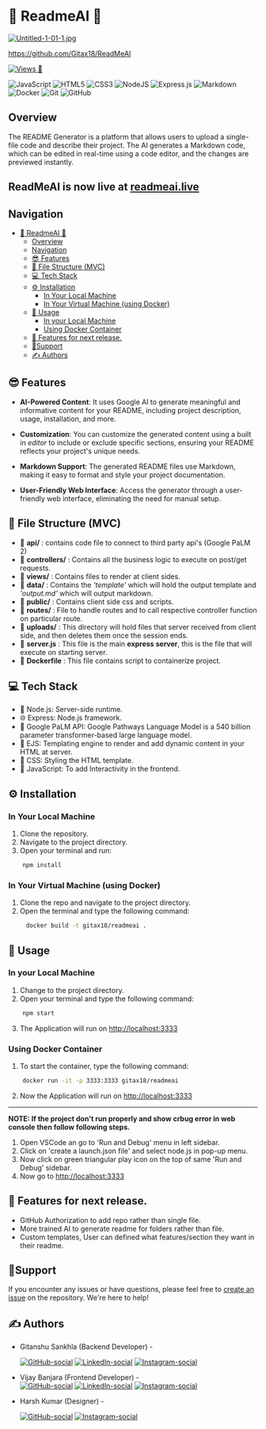 # 🤖 ReadmeAI 📃

[![Untitled-1-01-1.jpg](https://i.postimg.cc/L8XpLZBM/Untitled-1-01-1.jpg)](https://postimg.cc/rKv3LsPh)

https://github.com/Gitax18/ReadMeAI

  [![Views 👀](https://hits.dwyl.com/Gitax18/ReadMeAI.svg?style=flat-square&show=unique)](http://hits.dwyl.com/Gitax18/ReadMeAI)

![JavaScript](https://img.shields.io/badge/javascript-%23323330.svg?style=for-the-badge&logo=javascript&logoColor=%23F7DF1E)
![HTML5](https://img.shields.io/badge/html5-%23E34F26.svg?style=for-the-badge&logo=html5&logoColor=white)
![CSS3](https://img.shields.io/badge/css3-%231572B6.svg?style=for-the-badge&logo=css3&logoColor=white)
![NodeJS](https://img.shields.io/badge/node.js-6DA55F?style=for-the-badge&logo=node.js&logoColor=white)
![Express.js](https://img.shields.io/badge/express.js-%23404d59.svg?style=for-the-badge&logo=express&logoColor=%2361DAFB)
![Markdown](https://img.shields.io/badge/markdown-%23000000.svg?style=for-the-badge&logo=markdown&logoColor=white)
![Docker](https://img.shields.io/badge/docker-%230db7ed.svg?style=for-the-badge&logo=docker&logoColor=white)
![Git](https://img.shields.io/badge/git-%23F05033.svg?style=for-the-badge&logo=git&logoColor=white)
![GitHub](https://img.shields.io/badge/github-%23121011.svg?style=for-the-badge&logo=github&logoColor=white)


## Overview

The README Generator is a platform that allows users to upload a single-file code and describe their project. The AI generates a Markdown code, which can be edited in real-time using a code editor, and the changes are previewed instantly.

## ReadMeAI is now live at [readmeai.live](http://readmeai.live)


## Navigation
- [🤖 ReadmeAI 📃](#-readmeai-)
  - [Overview](#overview)
  - [Navigation](#navigation)
  - [😎 Features](#-features)
  - [📂 File Structure (MVC)](#-file-structure-mvc)
  - [💻 Tech Stack](#-tech-stack)
  - [⚙️ Installation](#️-installation)
    - [In Your Local Machine](#in-your-local-machine)
    - [In Your Virtual Machine (using Docker)](#in-your-virtual-machine-using-docker)
  - [🚀 Usage](#-usage)
    - [In your Local Machine](#in-your-local-machine-1)
    - [Using Docker Container](#using-docker-container)
  - [🔮 Features for next release.](#-features-for-next-release)
  - [🤝Support](#support)
  - [✍️ Authors](#️-authors)

## 😎 Features
- **AI-Powered Content**: It uses Google AI to generate meaningful and informative content for your README, including project description, usage, installation, and more.
  
- **Customization**: You can customize the generated content using a built in *editor* to include or exclude specific sections, ensuring your README reflects your project's unique needs.
  
- **Markdown Support**: The generated README files use Markdown, making it easy to format and style your project documentation.
  
- **User-Friendly Web Interface**: Access the generator through a user-friendly web interface, eliminating the need for manual setup.

## 📂 File Structure (MVC)

- 📁 **api/** : contains code file to connect to third party api's (Google PaLM 2) 
- 📁 **controllers/** : Contains all the business logic to execute on post/get requests. 
- 📁 **views/** : Contains files to render at client sides.
- 📁 **data/** : Contains the *'template'* which will hold the output template and *'output.md'* which will output markdown.
- 📁 **public/** : Contains client side css and scripts.
- 📁 **routes/** : File to handle routes and to call respective controller function on particular route.
- 📁 **uploads/** : This directory will hold files that server received from client side, and then deletes them once the session ends.
- 📃 **server.js** : This file is the main **express server**, this is the file that will execute on starting server.
- 📃 **Dockerfile** : This file contains script to containerize project.
  

## 💻 Tech Stack

- 🚀 Node.js: Server-side runtime.
- 🌐 Express: Node.js framework.
- 🤖 Google PaLM API: Google Pathways Language Model is a 540 billion parameter transformer-based large language model.
- 🎨 EJS: Templating engine to render and add dynamic content in your HTML at server.
- 🎨 CSS: Styling the HTML template.
- 💼 JavaScript: To add Interactivity in the frontend.

## ⚙️ Installation
### In Your Local Machine
1. Clone the repository.
2. Navigate to the project directory.
3. Open your terminal and run:

```bash
    npm install
```
### In Your Virtual Machine (using Docker)
1. Clone the repo and navigate to the project directory.
2. Open the terminal and type the following command:
```bash
     docker build -t gitax18/readmeai .
```

## 🚀 Usage
### In your Local Machine
1. Change to the project directory.
2. Open your terminal and type the following command:
```bash
    npm start
```
3. The Application will run on [http://localhost:3333](http://localhost:3333)

### Using Docker Container
1. To start the container, type the following command:
```bash
    docker run -it -p 3333:3333 gitax18/readmeai
```
2. Now the Application will run on [http://localhost:3333](http://localhost:3333)

***
**NOTE: If the project don't run properly and show crbug error in web console then follow following steps.**
1. Open VSCode an go to 'Run and Debug' menu in left sidebar.
2. Click on 'create a launch.json file' and select node.js in pop-up menu.
3. Now click on green triangular play icon on the top of same 'Run and Debug' sidebar.
4. Now go to [http://localhost:3333](http://localhost:3333)

## 🔮 Features for next release.

- GitHub Authorization to add repo rather than single file.
- More trained AI to generate readme for folders rather than file.
- Custom templates, User can defined what features/section they want in their readme.

## 🤝Support

If you encounter any issues or have questions, please feel free to [create an issue](https://github.com/Gitax18/readme-ai-generator/issues) on the repository. We're here to help!

## ✍️ Authors

- Gitanshu Sankhla (Backend Developer) - 
  
  [![GitHub-social](https://img.shields.io/badge/github-%23121011.svg?style=for-the-badge&logo=github&logoColor=white)](https://github.com/Gitax18) [![LinkedIn-social](https://img.shields.io/badge/linkedin-%230077B5.svg?style=for-the-badge&logo=linkedin&logoColor=white)](https://linkedin.com/in/gitanshu-sankhla)
 [![Instagram-social](https://img.shields.io/badge/Instagram-%23E4405F.svg?style=for-the-badge&logo=Instagram&logoColor=white)](https://www.instagram.com/lazydeveloper18)


- Vijay Banjara (Frontend Developer) -  
 [![GitHub-social](https://img.shields.io/badge/github-%23121011.svg?style=for-the-badge&logo=github&logoColor=white)](https://github.com/dev-tashvi) [![LinkedIn-social](https://img.shields.io/badge/linkedin-%230077B5.svg?style=for-the-badge&logo=linkedin&logoColor=white)](https://linkedin.com/in/hii-vijay-banjara/)
 [![Instagram-social](https://img.shields.io/badge/Instagram-%23E4405F.svg?style=for-the-badge&logo=Instagram&logoColor=white)](https://www.instagram.com/brrocode/)


- Harsh Kumar (Designer) -

   [![GitHub-social](https://img.shields.io/badge/github-%23121011.svg?style=for-the-badge&logo=github&logoColor=white)](https://github.com/NebulaForged)
 [![Instagram-social](https://img.shields.io/badge/Instagram-%23E4405F.svg?style=for-the-badge&logo=Instagram&logoColor=white)](https://www.instagram.com/nebulaforgedesign/)
